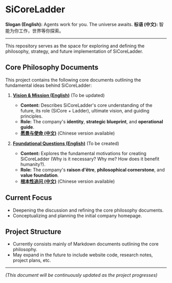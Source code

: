 # SiCoreLadder

**Slogan (English):** Agents work for you. The universe awaits.
**标语 (中文):** 智能为你工作，世界等你探索。

---

This repository serves as the space for exploring and defining the philosophy, strategy, and future implementation of SiCoreLadder.

## Core Philosophy Documents

This project contains the following core documents outlining the fundamental ideas behind SiCoreLadder:

1.  **[Vision & Mission (English)](./VISION_AND_MISSION.md)** (To be updated)
    *   **Content:** Describes SiCoreLadder's core understanding of the future, its role (SiCore + Ladder), ultimate vision, and guiding principles.
    *   **Role:** The company's **identity**, **strategic blueprint**, and **operational guide**.
    *   **[愿景与使命 (中文)](./VISION_AND_MISSION_zh.md)** (Chinese version available)

2.  **[Foundational Questions (English)](./FOUNDATIONAL_QUESTIONS.md)** (To be created)
    *   **Content:** Explores the fundamental motivations for creating SiCoreLadder (Why is it necessary? Why me? How does it benefit humanity?).
    *   **Role:** The company's **raison d'être**, **philosophical cornerstone**, and **value foundation**.
    *   **[根本性追问 (中文)](./FOUNDATIONAL_QUESTIONS_zh.md)** (Chinese version available)

## Current Focus

*   Deepening the discussion and refining the core philosophy documents.
*   Conceptualizing and planning the initial company homepage.

## Project Structure

*   Currently consists mainly of Markdown documents outlining the core philosophy.
*   May expand in the future to include website code, research notes, project plans, etc.

---
*(This document will be continuously updated as the project progresses)* 